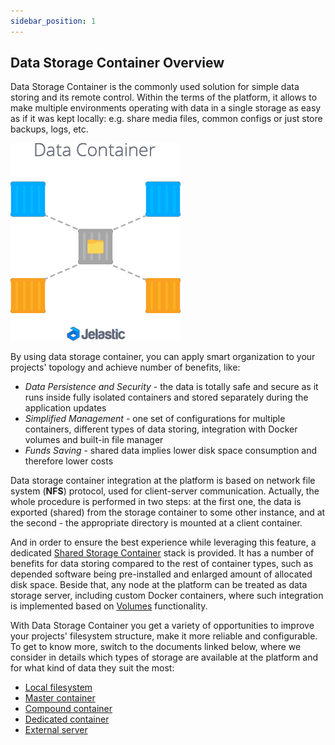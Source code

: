 ```yaml
---
sidebar_position: 1
---
```


## Data Storage Container Overview

Data Storage Container is the commonly used solution for simple data storing and its remote control. Within the terms of the platform, it allows to make multiple environments operating with data in a single storage as easy as if it was kept locally: e.g. share media files, common configs or just store backups, logs, etc.

<div style={{
    display:'flex',
    justifyContent: 'center',
    margin: '0 0 1rem 0'
}}>

![Locale Dropdown](./img/DataStorageOverview/01-data-storage-container.png)

</div>

By using data storage container, you can apply smart organization to your projects' topology and achieve number of benefits, like:

- _Data Persistence and Security_ - the data is totally safe and secure as it runs inside fully isolated containers and stored separately during the application updates
- _Simplified Management_ - one set of configurations for multiple containers, different types of data storing, integration with Docker volumes and built-in file manager
- _Funds Saving_ - shared data implies lower disk space consumption and therefore lower costs

Data storage container integration at the platform is based on network file system (**NFS**) protocol, used for client-server communication. Actually, the whole procedure is performed in two steps: at the first one, the data is exported (shared) from the storage container to some other instance, and at the second - the appropriate directory is mounted at a client container.

And in order to ensure the best experience while leveraging this feature, a dedicated [Shared Storage Container](/docs/Data%20Storage%20Container/Data%20Storage%20Overview) stack is provided. It has a number of benefits for data storing compared to the rest of container types, such as depended software being pre-installed and enlarged amount of allocated disk space. Beside that, any node at the platform can be treated as data storage server, including custom Docker containers, where such integration is implemented based on [Volumes](/docs/Container/Container%20Configuration/Volumes) functionality.

With Data Storage Container you get a variety of opportunities to improve your projects' filesystem structure, make it more reliable and configurable. To get to know more, switch to the documents linked below, where we consider in details which types of storage are available at the platform and for what kind of data they suit the most:

- [Local filesystem](/docs/Data%20Storage%20Container/Use%20Cases/Local%20Filesystem)
- [Master container](/docs/Data%20Storage%20Container/Use%20Cases/Master%20Container)
- [Compound container](/docs/Data%20Storage%20Container/Use%20Cases/Compound%20Container)
- [Dedicated container](/docs/Data%20Storage%20Container/Use%20Cases/Dedicated%20Container)
- [External server](/docs/Data%20Storage%20Container/Use%20Cases/External%20Server)
